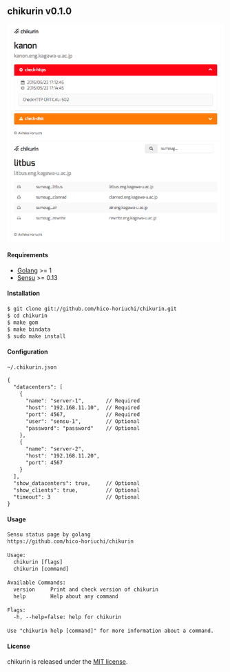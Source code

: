 ## chikurin v0.1.0

![status.png](https://raw.githubusercontent.com/hico-horiuchi/chikurin/master/status.png)
![clients.png](https://raw.githubusercontent.com/hico-horiuchi/chikurin/master/clients.png)

#### Requirements

  - [Golang](https://golang.org/) >= 1
  - [Sensu](http://sensuapp.org/) >= 0.13

#### Installation

    $ git clone git://github.com/hico-horiuchi/chikurin.git
    $ cd chikurin
    $ make gom
    $ make bindata
    $ sudo make install

#### Configuration

`~/.chikurin.json`

    {
      "datacenters": [
        {
          "name": "server-1",       // Required
          "host": "192.168.11.10",  // Required
          "port": 4567,             // Required
          "user": "sensu-1",        // Optional
          "password": "password"    // Optional
        },
        {
          "name": "server-2",
          "host": "192.168.11.20",
          "port": 4567
        }
      ],
      "show_datacenters": true,     // Optional
      "show_clients": true,         // Optional
      "timeout": 3                  // Optional
    }

#### Usage

    Sensu status page by golang
    https://github.com/hico-horiuchi/chikurin
    
    Usage: 
      chikurin [flags]
      chikurin [command]
    
    Available Commands: 
      version     Print and check version of chikurin
      help        Help about any command
    
    Flags:
      -h, --help=false: help for chikurin
    
    Use "chikurin help [command]" for more information about a command.

#### License

chikurin is released under the [MIT license](https://raw.githubusercontent.com/hico-horiuchi/chikurin/master/LICENSE).
